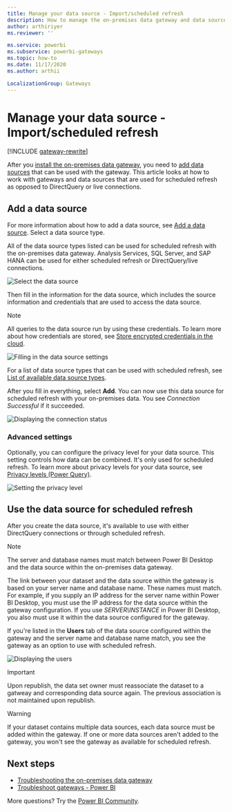 ```yaml
---
title: Manage your data source - Import/scheduled refresh
description: How to manage the on-premises data gateway and data sources that belong to that gateway. This article is specific to data sources that can be used with import/scheduled refresh.
author: arthiriyer
ms.reviewer: ''

ms.service: powerbi
ms.subservice: powerbi-gateways
ms.topic: how-to
ms.date: 11/17/2020
ms.author: arthii

LocalizationGroup: Gateways
---
```


# Manage your data source - Import/scheduled refresh

[!INCLUDE [gateway-rewrite](../includes/gateway-rewrite.md)]

After you [install the on-premises data gateway](/data-integration/gateway/service-gateway-install), you need to [add data sources](service-gateway-data-sources.md#add-a-data-source) that can be used with the gateway. This article looks at how to work with gateways and data sources that are used for scheduled refresh as opposed to DirectQuery or live connections.

## Add a data source

For more information about how to add a data source, see [Add a data source](service-gateway-data-sources.md#add-a-data-source). Select a data source type.

All of the data source types listed can be used for scheduled refresh with the on-premises data gateway. Analysis Services, SQL Server, and SAP HANA can be used for either scheduled refresh or DirectQuery/live connections.

![Select the data source](media/service-gateway-enterprise-manage-scheduled-refresh/datasourcesettings2.png)

Then fill in the information for the data source, which includes the source information and credentials that are used to access the data source.

> [!NOTE]
> All queries to the data source run by using these credentials. To learn more about how credentials are stored, see [Store encrypted credentials in the cloud](service-gateway-data-sources.md#store-encrypted-credentials-in-the-cloud).

![Filling in the data source settings](media/service-gateway-enterprise-manage-scheduled-refresh/datasourcesettings3-oracle.png)

For a list of data source types that can be used with scheduled refresh, see [List of available data source types](service-gateway-data-sources.md#list-of-available-data-source-types).

After you fill in everything, select **Add**. You can now use this data source for scheduled refresh with your on-premises data. You see *Connection Successful* if it succeeded.

![Displaying the connection status](media/service-gateway-enterprise-manage-scheduled-refresh/datasourcesettings4.png)

### Advanced settings

Optionally, you can configure the privacy level for your data source. This setting controls how data can be combined. It's only used for scheduled refresh. To learn more about privacy levels for your data source, see [Privacy levels (Power Query)](https://support.office.com/article/Privacy-levels-Power-Query-CC3EDE4D-359E-4B28-BC72-9BEE7900B540).

![Setting the privacy level](media/service-gateway-enterprise-manage-scheduled-refresh/datasourcesettings9.png)

## Use the data source for scheduled refresh

After you create the data source, it's available to use with either DirectQuery connections or through scheduled refresh.

> [!NOTE]
> The server and database names must match between Power BI Desktop and the data source within the on-premises data gateway.

The link between your dataset and the data source within the gateway is based on your server name and database name. These names must match. For example, if you supply an IP address for the server name within Power BI Desktop, you must use the IP address for the data source within the gateway configuration. If you use *SERVER\INSTANCE* in Power BI Desktop, you also must use it within the data source configured for the gateway.

If you're listed in the **Users** tab of the data source configured within the gateway and the server name and database name match, you see the gateway as an option to use with scheduled refresh.

![Displaying the users](media/service-gateway-enterprise-manage-scheduled-refresh/powerbi-gateway-enterprise-schedule-refresh.png)

> [!IMPORTANT]
> Upon republish, the data set owner must reassociate the dataset to a gatweay and corresponding data source again. The previous association is not maintained upon republish. 

> [!WARNING]
> If your dataset contains multiple data sources, each data source must be added within the gateway. If one or more data sources aren't added to the gateway, you won't see the gateway as available for scheduled refresh.

## Next steps

* [Troubleshooting the on-premises data gateway](/data-integration/gateway/service-gateway-tshoot)
* [Troubleshoot gateways - Power BI](service-gateway-onprem-tshoot.md)

More questions? Try the [Power BI Community](https://community.powerbi.com/).
